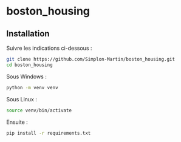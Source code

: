 # boston_housing

## Installation

Suivre les indications ci-dessous :

```bash
git clone https://github.com/Simplon-Martin/boston_housing.git
cd boston_housing
```

Sous Windows : 

```bash
python -m venv venv
```

Sous Linux : 

```bash
source venv/bin/activate
```

Ensuite : 

```bash
pip install -r requirements.txt
```
